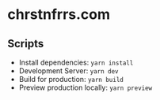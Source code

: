 # chrstnfrrs.com

## Scripts

* Install dependencies: `yarn install`
* Development Server: `yarn dev`
* Build for production: `yarn build`
* Preview production locally: `yarn preview`
